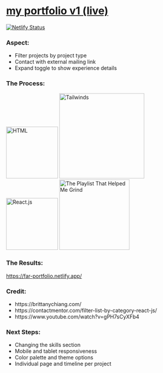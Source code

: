 <span>
<h1>
<a href="https://far-portfolio.netlify.app/">my portfolio v1 (live)</a>
</h1>


[![Netlify Status](https://api.netlify.com/api/v1/badges/f7fbdaa5-14cc-4333-915b-37151bd2374b/deploy-status)](https://app.netlify.com/sites/far-portfolio/deploys) ![[](https://far-portfolio.netlify.app/)](https://img.shields.io/badge/website-live-neongreen)

<h3>Aspect: </h3>
<ul>
<li>Filter projects by project type
<li>Contact with external mailing link
<li>Expand toggle to show experience details 
</ul>

<h3>The Process: </h3>
<span>
<img src="https://img.shields.io/badge/HTML5-E34F26?style=for-the-badge&logo=html5&logoColor=white" alt="HTML" width="140px">
<img src="https://img.shields.io/badge/Tailwind_CSS-38B2AC?style=for-the-badge&logo=tailwind-css&logoColor=white" alt="Tailwinds" width="230px">
<img src="https://img.shields.io/badge/React-20232A?style=for-the-badge&logo=react&logoColor=61DAFB
" alt="React.js" width="140px">
<a href="https://open.spotify.com/album/3uPOSDtQ4ZX6NbHhdIzESH?si=zM_Ape8gTUOc2HIlp7ufrg"><img src="https://img.shields.io/badge/Work Mode-1ED760?&style=for-the-badge&logo=spotify&logoColor=white" alt="The Playlist That Helped Me Grind" width="190px"></a>
</span>

<br>

<h3>The Results: </h3>

https://far-portfolio.netlify.app/


<h3>Credit: </h3>
<ul>
<li>https://brittanychiang.com/
<li>https://contactmentor.com/filter-list-by-category-react-js/
<li>https://www.youtube.com/watch?v=gPH7sCyXFb4
</ul>

<h3>Next Steps: </h3>
<ul>
<li>Changing the skills section
<li>Mobile and tablet responsiveness
<li>Color palette and theme options
<li>Individual page and timeline per project
</ul>
